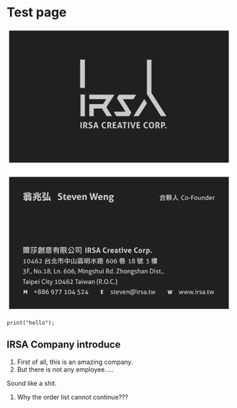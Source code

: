# Test page

![Card](.gitbook/assets/ming-pian.png)

```text
print("hello");
```

## IRSA Company introduce

1. First of all, this is an amazing company.
2. But there is not any employee.....

Sound like a shit.

1. Why the order list cannot continue???

